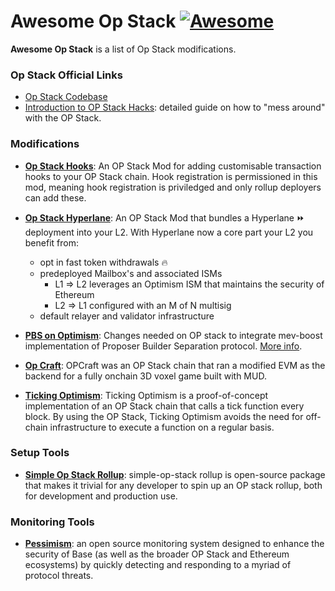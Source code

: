 # Awesome Op Stack [![Awesome](https://awesome.re/badge.svg)](https://awesome.re)

**Awesome Op Stack** is a list of Op Stack modifications.

### Op Stack Official Links

+ [Op Stack Codebase](https://github.com/ethereum-optimism/optimism)
+ [Introduction to OP Stack Hacks](https://stack.optimism.io/docs/build/hacks/): detailed guide on how to "mess around" with the OP Stack. 


### Modifications

- **[Op Stack Hooks](https://github.com/AlexBHarley/op-stack-hooks)**: An OP Stack Mod for adding customisable transaction hooks to your OP Stack chain. Hook registration is permissioned in this mod, meaning hook registration is priviledged and only rollup deployers can add these.

- **[Op Stack Hyperlane](https://github.com/AlexBHarley/op-stack-hyperlane)**: An OP Stack Mod that bundles a Hyperlane ⏩ deployment into your L2. With Hyperlane now a core part your L2 you benefit from:
    - opt in fast token withdrawals 🔥
    - predeployed Mailbox's and associated ISMs
        - L1 => L2 leverages an Optimism ISM that maintains the security of Ethereum
        - L2 => L1 configured with an M of N multisig
    - default relayer and validator infrastructure

- **[PBS on Optimism](https://github.com/NethermindEth/optimism/pull/5)**: Changes needed on OP stack to integrate mev-boost implementation of Proposer Builder Separation protocol. [More info](https://gov.optimism.io/t/optimism-pbs-proof-of-concept/6718).

- **[Op Craft](https://github.com/latticexyz/opcraft)**: OPCraft was an OP Stack chain that ran a modified EVM as the backend for a fully onchain 3D voxel game built with MUD.

- **[Ticking Optimism](https://github.com/therealbytes/ticking-optimism)**: Ticking Optimism is a proof-of-concept implementation of an OP Stack chain that calls a tick function every block. By using the OP Stack, Ticking Optimism avoids the need for off-chain infrastructure to execute a function on a regular basis. 

### Setup Tools
- **[Simple Op Stack Rollup](https://github.com/0xFableOrg/simple-op-stack-rollup)**: simple-op-stack rollup is open-source package that makes it trivial for any developer to spin up an OP stack rollup, both for development and production use.

### Monitoring Tools
- **[Pessimism](https://base-org.github.io/pessimism/heuristics)**: an open source monitoring system designed to enhance the security of Base (as well as the broader OP Stack and Ethereum ecosystems) by quickly detecting and responding to a myriad of protocol threats.


